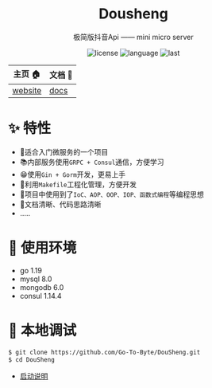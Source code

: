 <div align="center">

  <h1 align="center">Dousheng</h1>
  <span>极简版抖音Api —— mini micro server</span>

  <span>![license](https://img.shields.io/github/license/Go-To-Byte/DouSheng?v=1)</span>
  <span>![language](https://img.shields.io/github/languages/top/Go-To-Byte/DouSheng)</span>
  <span>![last](https://img.shields.io/github/last-commit/Go-To-Byte/DouSheng)</span>
</div>


| 主页 🏠                                           | 文档 📝                                          |
|---------------------------------------------------| ---------------------------------------------------- |
| [website](https://github.com/Go-To-Byte/DouSheng) | [docs](https://go-to-byte.github.io/Docs-DouSheng/) |

# ✨ 特性

* 🚪适合入门微服务的一个项目
* 📚内部服务使用`GRPC + Consul`通信，方便学习
* 😁使用`Gin + Gorm`开发，更易上手
* 🥽利用`Makefile`工程化管理，方便开发
* 🐉项目中使用到了`IoC、AOP、OOP、IOP、函数式编程`等编程思想
* 👀文档清晰、代码思路清晰
* .....

# 🍻 使用环境

* go 1.19
* mysql 8.0
* mongodb 6.0
* consul 1.14.4

# 📸 本地调试

```bash
$ git clone https://github.com/Go-To-Byte/DouSheng.git
$ cd DouSheng
```

* [启动说明](https://go-to-byte.github.io/Docs-DouSheng/)
